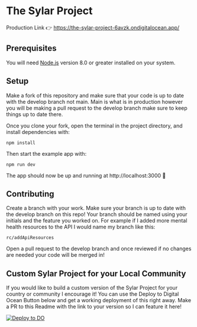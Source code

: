 # The Sylar Project

Production Link 👉 https://the-sylar-project-6avzk.ondigitalocean.app/

## Prerequisites

You will need [Node.js](https://nodejs.org) version 8.0 or greater installed on your system.

## Setup

Make a fork of this repository and make sure that your code is up to date with the develop branch not main. Main is what is in production however you will be making a pull request to the develop branch make sure to keep things up to date there.

Once you clone your fork, open the terminal in the project directory, and install dependencies with:

```
npm install
```

Then start the example app with:

```
npm run dev
```

The app should now be up and running at http://localhost:3000 🚀

## Contributing

Create a branch with your work. Make sure your branch is up to date with the develop branch on this repo! Your branch should be named using your initials and the feature you worked on. For example if I added more mental health resources to the API I would name my branch like this:

```
rc/addApiResources
```

Open a pull request to the develop branch and once reviewed if no changes are needed your code will be merged in!

## Custom Sylar Project for your Local Community

If you would like to build a custom version of the Sylar Project for your country or community I encourage it! You can use the Deploy to Digital Ocean Button below and get a working deployment of this right away. Make a PR to this Readme with the link to your version so I can feature it here!

[![Deploy to DO](https://mp-assets1.sfo2.digitaloceanspaces.com/deploy-to-do/do-btn-blue.svg)](https://cloud.digitalocean.com/apps/new?repo=https://github.com/Rahat-ch/{The_Sylar_Project}/tree/{main})
